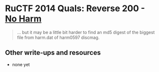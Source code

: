 # RuCTF 2014 Quals: Reverse 200 - [No Harm](https://github.com/HackerDom/ructf-2014-quals/tree/master/tasks/no_harm)

> ... but it may be a little bit harder to find an md5 digest of the biggest file from harm.dat of harm0597 discmag.

## Other write-ups and resources

* none yet

